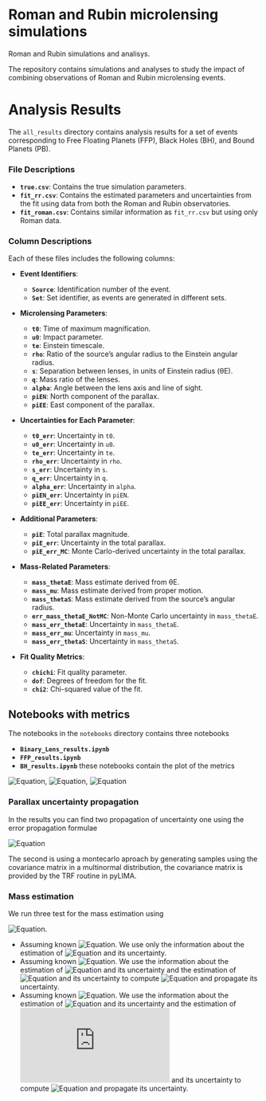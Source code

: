 # Roman and Rubin microlensing simulations
Roman and Rubin simulations and analisys.

The repository contains simulations and analyses to study the impact of combining observations of Roman and Rubin microlensing events.


# Analysis Results

The `all_results` directory contains analysis results for a set of events corresponding to Free Floating Planets (FFP), Black Holes (BH), and Bound Planets (PB).

### File Descriptions

- **`true.csv`**: Contains the true simulation parameters.
- **`fit_rr.csv`**: Contains the estimated parameters and uncertainties from the fit using data from both the Roman and Rubin observatories.
- **`fit_roman.csv`**: Contains similar information as `fit_rr.csv` but using only Roman data.

### Column Descriptions

Each of these files includes the following columns:

- **Event Identifiers**:
  - **`Source`**: Identification number of the event.
  - **`Set`**: Set identifier, as events are generated in different sets.

- **Microlensing Parameters**:
  - **`t0`**: Time of maximum magnification.
  - **`u0`**: Impact parameter.
  - **`te`**: Einstein timescale.
  - **`rho`**: Ratio of the source’s angular radius to the Einstein angular radius.
  - **`s`**: Separation between lenses, in units of Einstein radius (θE).
  - **`q`**: Mass ratio of the lenses.
  - **`alpha`**: Angle between the lens axis and line of sight.
  - **`piEN`**: North component of the parallax.
  - **`piEE`**: East component of the parallax.

- **Uncertainties for Each Parameter**:
  - **`t0_err`**: Uncertainty in `t0`.
  - **`u0_err`**: Uncertainty in `u0`.
  - **`te_err`**: Uncertainty in `te`.
  - **`rho_err`**: Uncertainty in `rho`.
  - **`s_err`**: Uncertainty in `s`.
  - **`q_err`**: Uncertainty in `q`.
  - **`alpha_err`**: Uncertainty in `alpha`.
  - **`piEN_err`**: Uncertainty in `piEN`.
  - **`piEE_err`**: Uncertainty in `piEE`.

- **Additional Parameters**:
  - **`piE`**: Total parallax magnitude.
  - **`piE_err`**: Uncertainty in the total parallax.
  - **`piE_err_MC`**: Monte Carlo-derived uncertainty in the total parallax.

- **Mass-Related Parameters**:
  - **`mass_thetaE`**: Mass estimate derived from θE.
  - **`mass_mu`**: Mass estimate derived from proper motion.
  - **`mass_thetaS`**: Mass estimate derived from the source’s angular radius.
  - **`err_mass_thetaE_NotMC`**: Non-Monte Carlo uncertainty in `mass_thetaE`.
  - **`mass_err_thetaE`**: Uncertainty in `mass_thetaE`.
  - **`mass_err_mu`**: Uncertainty in `mass_mu`.
  - **`mass_err_thetaS`**: Uncertainty in `mass_thetaS`.

- **Fit Quality Metrics**:
  - **`chichi`**: Fit quality parameter.
  - **`dof`**: Degrees of freedom for the fit.
  - **`chi2`**: Chi-squared value of the fit.

## Notebooks with metrics
The notebooks in the `notebooks` directory contains three notebooks 
  - **`Binary_Lens_results.ipynb`** 
  - **`FFP_results.ipynb`**
  - **`BH_results.ipynb`**
  these notebooks contain the plot of the metrics
  
  ![Equation](https://latex.codecogs.com/png.latex?\alpha=\frac{|fit-true|}{true}), 
![Equation](https://latex.codecogs.com/png.latex?\beta=\frac{|fit-true|}{\sigma}), 
![Equation](https://latex.codecogs.com/png.latex?\gamma=\frac{\sigma}{fit})

### Parallax uncertainty propagation
In the results you can find two propagation of uncertainty one using the error propagation formulae

![Equation](https://latex.codecogs.com/png.latex?cov(y(\vec{x}))=\sum_i\sum_j\frac{\partial&space;y}{\partial&space;x_i}\frac{\partial&space;y}{\partial&space;x_j}cov(x_i,x_j))

The second is using a montecarlo aproach by generating samples using the covariance matrix in a multinormal distribution, the covariance matrix is provided by the TRF routine in pyLIMA.

### Mass estimation

We run three test for the mass estimation using

![Equation](https://latex.codecogs.com/png.latex?M=\frac{\theta_E}{\kappa\pi_E}). 

- Assuming known ![Equation](https://latex.codecogs.com/png.latex?\theta_E). We use only the information about the estimation of ![Equation](https://latex.codecogs.com/png.latex?\pi_E) and its uncertainty.
- Assuming known ![Equation](https://latex.codecogs.com/png.latex?\theta_{star}). We use the information about the estimation of ![Equation](https://latex.codecogs.com/png.latex?\pi_E) and its uncertainty and the estimation of ![Equation](https://latex.codecogs.com/png.latex?\rho) and its uncertainty to compute ![Equation](https://latex.codecogs.com/png.latex?\pi_E) and propagate its uncertainty.
- Assuming known ![Equation](https://latex.codecogs.com/png.latex?\mu_{rel}). We use the information about the estimation of ![Equation](https://latex.codecogs.com/png.latex?\pi_E) and its uncertainty and the estimation of ![Equation](https://latex.codecogs.com/png.latex?t_E) and its uncertainty to compute ![Equation](https://latex.codecogs.com/png.latex?\pi_E) and propagate its uncertainty.

